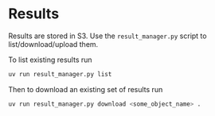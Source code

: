 # Results
Results are stored in S3. Use the `result_manager.py` script to list/download/upload them.

To list existing results run

```sh
uv run result_manager.py list
```

Then to download an existing set of results run

```sh
uv run result_manager.py download <some_object_name> .
```